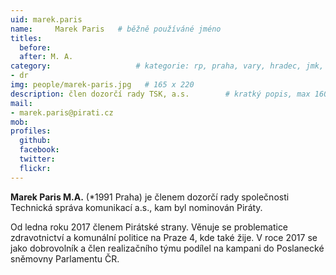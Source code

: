 ```yaml
---
uid: marek.paris
name:     Marek Paris  	# běžně používáné jméno
titles:
  before: 
  after: M. A.
category:                 	# kategorie: rp, praha, vary, hradec, jmk, senat
- dr
img: people/marek-paris.jpg   # 165 x 220
description: člen dozorčí rady TSK, a.s.     	# kratký popis, max 160 znaků
mail:
- marek.paris@pirati.cz
mob:			 
profiles:
  github:       
  facebook:
  twitter: 		  
  flickr:		  
---
```


**Marek Paris M.A.** (*1991 Praha) je členem dozorčí rady společnosti Technická správa komunikací a.s., kam byl nominován Piráty. 

Od ledna roku 2017 členem Pirátské strany. Věnuje se problematice zdravotnictví a komunální politice na Praze 4, kde také žije. V roce 2017 se jako dobrovolník a člen realizačního týmu podílel na kampani do Poslanecké sněmovny Parlamentu ČR.

